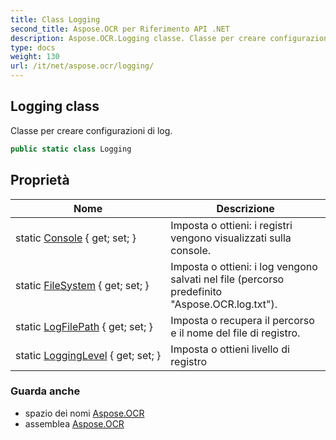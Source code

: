 ```yaml
---
title: Class Logging
second_title: Aspose.OCR per Riferimento API .NET
description: Aspose.OCR.Logging classe. Classe per creare configurazioni di log.
type: docs
weight: 130
url: /it/net/aspose.ocr/logging/
---
```

## Logging class

Classe per creare configurazioni di log.

```csharp
public static class Logging
```

## Proprietà

| Nome | Descrizione |
| --- | --- |
| static [Console](../../aspose.ocr/logging/console/) { get; set; } | Imposta o ottieni: i registri vengono visualizzati sulla console. |
| static [FileSystem](../../aspose.ocr/logging/filesystem/) { get; set; } | Imposta o ottieni: i log vengono salvati nel file (percorso predefinito "Aspose.OCR.log.txt"). |
| static [LogFilePath](../../aspose.ocr/logging/logfilepath/) { get; set; } | Imposta o recupera il percorso e il nome del file di registro. |
| static [LoggingLevel](../../aspose.ocr/logging/logginglevel/) { get; set; } | Imposta o ottieni livello di registro |

### Guarda anche

* spazio dei nomi [Aspose.OCR](../../aspose.ocr/)
* assemblea [Aspose.OCR](../../)


